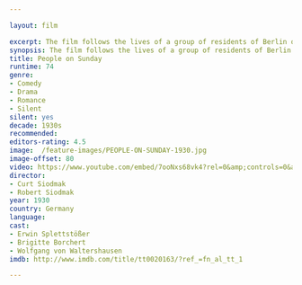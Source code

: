 ```yaml
---

layout: film

excerpt: The film follows the lives of a group of residents of Berlin on a summer's day during the interwar period, filmed over a succession of Sundays in the summer of 1929. The actors were amateurs whose day jobs were those that they portrayed in the film.
synopsis: The film follows the lives of a group of residents of Berlin on a summer's day during the interwar period, filmed over a succession of Sundays in the summer of 1929. The actors were amateurs whose day jobs were those that they portrayed in the film.
title: People on Sunday 
runtime: 74
genre: 
- Comedy
- Drama
- Romance 
- Silent
silent: yes
decade: 1930s
recommended: 
editors-rating: 4.5
image:  /feature-images/PEOPLE-ON-SUNDAY-1930.jpg
image-offset: 80
video: https://www.youtube.com/embed/7ooNxs68vk4?rel=0&amp;controls=0&amp;showinfo=0
director: 
- Curt Siodmak 
- Robert Siodmak
year: 1930
country: Germany 
language: 
cast:
- Erwin Splettstößer
- Brigitte Borchert
- Wolfgang von Waltershausen 
imdb: http://www.imdb.com/title/tt0020163/?ref_=fn_al_tt_1

---
```

